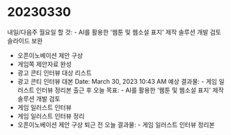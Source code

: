 # 20230330

내일/다음주 월요일 할 것: - AI를 활용한 '웹툰 및 웹소설 표지' 제작 솔루션 개발 검토 슬라이드 보완
- 오픈이노베이션 제안 구상 
- 게임쪽 제안자료 완성
- 광고 콘티 인터뷰 대상 리스트
- 광고 콘티 인터뷰 대본
Date: March 30, 2023 10:43 AM
예상 결과물: - 게임 일러스트 인터뷰 정리본
출근 후 오늘 목표: - AI를 활용한 '웹툰 및 웹소설 표지' 제작 솔루션 개발 검토
- 게임 일러스트 인터뷰
- 게임 일러스트 인터뷰 정리
- 오픈이노베이션 제안 구상
퇴근 전 오늘 결과물: - 게임 일러스트 인터뷰 정리본